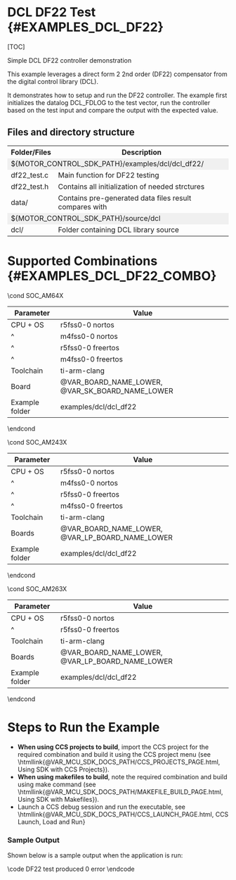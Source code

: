 #  DCL DF22 Test {#EXAMPLES_DCL_DF22}

[TOC]

Simple DCL DF22 controller demonstration

This example leverages a direct form 2 2nd order (DF22) compensator from
the digital control library (DCL).

It demonstrates how to setup and run the DF22 controller. The example first
initializes the datalog DCL_FDLOG to the test vector, run the controller
based on the test input and compare the output with the expected value.


## Files and directory structure

<table>
<tr>
    <th>Folder/Files
    <th>Description
</tr>
<tr><td colspan="2" bgcolor=#F0F0F0> ${MOTOR_CONTROL_SDK_PATH}/examples/dcl/dcl_df22/</td></tr>
<tr>
    <td>df22_test.c</td>
    <td>Main function for DF22 testing</td>
</tr>
<tr>
    <td>df22_test.h</td>
    <td>Contains all initialization of needed strctures</td>
</tr>
<tr>
    <td>data/</td>
    <td>Contains pre-generated data files result compares with</td>
</tr>
<tr><td colspan="2" bgcolor=#F0F0F0> ${MOTOR_CONTROL_SDK_PATH}/source/dcl</td></tr>
<tr>
    <td>dcl/</td>
    <td>Folder containing DCL library source</td>
</tr>
</table>

# Supported Combinations {#EXAMPLES_DCL_DF22_COMBO}

\cond SOC_AM64X

 Parameter      | Value
 ---------------|-----------
 CPU + OS       | r5fss0-0 nortos
 ^              | m4fss0-0 nortos
 ^              | r5fss0-0 freertos
 ^              | m4fss0-0 freertos
 Toolchain      | ti-arm-clang
 Board          | @VAR_BOARD_NAME_LOWER, @VAR_SK_BOARD_NAME_LOWER
 Example folder | examples/dcl/dcl_df22

\endcond

\cond SOC_AM243X

 Parameter      | Value
 ---------------|-----------
 CPU + OS       | r5fss0-0 nortos
 ^              | m4fss0-0 nortos
 ^              | r5fss0-0 freertos
 ^              | m4fss0-0 freertos
 Toolchain      | ti-arm-clang
 Boards         | @VAR_BOARD_NAME_LOWER, @VAR_LP_BOARD_NAME_LOWER
 Example folder | examples/dcl/dcl_df22

\endcond

\cond SOC_AM263X

 Parameter      | Value
 ---------------|-----------
 CPU + OS       | r5fss0-0 nortos
 ^              | r5fss0-0 freertos
 Toolchain      | ti-arm-clang
 Boards         | @VAR_BOARD_NAME_LOWER, @VAR_LP_BOARD_NAME_LOWER
 Example folder | examples/dcl/dcl_df22

\endcond

# Steps to Run the Example

- **When using CCS projects to build**, import the CCS project for the required combination and build it using the CCS project menu (see \htmllink{@VAR_MCU_SDK_DOCS_PATH/CCS_PROJECTS_PAGE.html, Using SDK with CCS Projects}).
- **When using makefiles to build**, note the required combination and build using make command (see \htmllink{@VAR_MCU_SDK_DOCS_PATH/MAKEFILE_BUILD_PAGE.html, Using SDK with Makefiles}).
- Launch a CCS debug session and run the executable, see \htmllink{@VAR_MCU_SDK_DOCS_PATH/CCS_LAUNCH_PAGE.html, CCS Launch\, Load and Run}


### Sample Output

Shown below is a sample output when the application is run:

\code
DF22 test produced 0 error
\endcode
